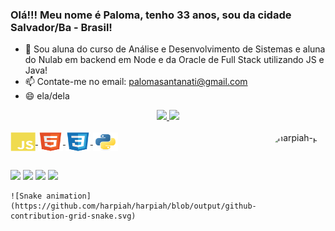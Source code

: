 ### Olá!!! Meu nome é Paloma, tenho 33 anos, sou da cidade Salvador/Ba - Brasil! 
- 🌱 Sou aluna do curso de Análise e Desenvolvimento de Sistemas e aluna do Nulab em backend em Node e da Oracle de Full Stack utilizando JS e Java!
- 📫 Contate-me no email: palomasantanati@gmail.com
- 😄 ela/dela

<div align="center">
  <a href="https://harpiah.github.io/">
  <img height="180em" src="https://github-readme-stats.vercel.app/api?username=harpiah&show_icons=true&theme=gruvbox&include_all_commits=true&count_private=true"/>
  <img height="180em" src="https://github-readme-stats.vercel.app/api/top-langs/?username=harpiah&layout=compact&langs_count=7&theme=gruvbox"/>
</div>
  <div style="display: inline_block"><br>
  <img align="center" alt="harpiah-Js" height="30" width="40" src="https://raw.githubusercontent.com/devicons/devicon/master/icons/javascript/javascript-plain.svg">
  <img align="center" alt="harpiah-HTML" height="30" width="40" src="https://raw.githubusercontent.com/devicons/devicon/master/icons/html5/html5-original.svg">
  <img align="center" alt="harpiah-CSS" height="30" width="40" src="https://raw.githubusercontent.com/devicons/devicon/master/icons/css3/css3-original.svg">
  <img align="center" alt="harpiah-Python" height="30" width="40" src="https://raw.githubusercontent.com/devicons/devicon/master/icons/python/python-original.svg">
  
  <img align="right" alt="harpiah-pic" height="150" style="border-radius:50px;" src="https://cdn.discordapp.com/attachments/933145098013802537/933145225902293062/61rudb.gif">
</div>
  
  ##
  
  <div> 
  <a href="https://www.youtube.com/channel/UCHogYWXLJWE1wDY53OfDyJA" target="_blank"><img src="https://img.shields.io/badge/YouTube-FF0000?style=for-the-badge&logo=youtube&logoColor=white" target="_blank"></a>
  <a href="https://www.instagram.com/paloma_harpiah/" target="_blank"><img src="https://img.shields.io/badge/-Instagram-%23E4405F?style=for-the-badge&logo=instagram&logoColor=white" target="_blank"></a>
   <a href = "mailto:palomasantanati@gmail.com"><img src="https://img.shields.io/badge/-Gmail-%23333?style=for-the-badge&logo=gmail&logoColor=white" target="_blank"></a>
  <a href="https://www.linkedin.com/in/palomassantana/" target="_blank"><img src="https://img.shields.io/badge/-LinkedIn-%230077B5?style=for-the-badge&logo=linkedin&logoColor=white" target="_blank"></a> 
    
    ![Snake animation](https://github.com/harpiah/harpiah/blob/output/github-contribution-grid-snake.svg)
 
</div>
